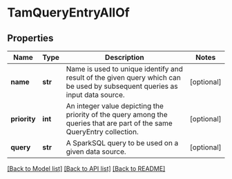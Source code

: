 # TamQueryEntryAllOf

## Properties
Name | Type | Description | Notes
------------ | ------------- | ------------- | -------------
**name** | **str** | Name is used to unique identify and result of the given query which can be used by subsequent queries as input data source.   | [optional] 
**priority** | **int** | An integer value depicting the priority of the query among the queries that are part of the same QueryEntry collection.   | [optional] 
**query** | **str** | A SparkSQL query to be used on a given data source.    | [optional] 

[[Back to Model list]](../README.md#documentation-for-models) [[Back to API list]](../README.md#documentation-for-api-endpoints) [[Back to README]](../README.md)


